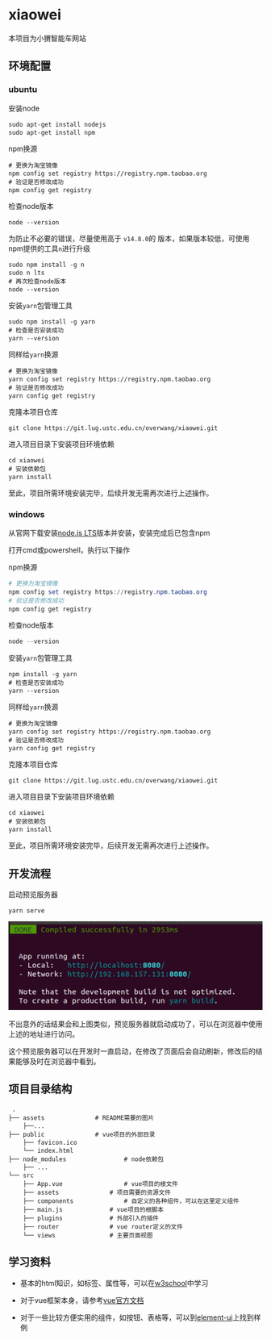 # xiaowei

本项目为小猬智能车网站

## 环境配置

### ubuntu

安装node

```shell
sudo apt-get install nodejs
sudo apt-get install npm
```

npm换源

```shell
# 更换为淘宝镜像
npm config set registry https://registry.npm.taobao.org
# 验证是否修改成功
npm config get registry
```

检查node版本

```shell
node --version
```

为防止不必要的错误，尽量使用高于 `v14.8.0`的 版本，如果版本较低，可使用npm提供的工具`n`进行升级

```shell
sudo npm install -g n
sudo n lts
# 再次检查node版本
node --version
```

安装`yarn`包管理工具

```shell
sudo npm install -g yarn
# 检查是否安装成功
yarn --version
```

同样给`yarn`换源

```shell
# 更换为淘宝镜像
yarn config set registry https://registry.npm.taobao.org
# 验证是否修改成功
yarn config get registry
```

克隆本项目仓库

```shell
git clone https://git.lug.ustc.edu.cn/overwang/xiaowei.git
```

进入项目目录下安装项目环境依赖

```shell
cd xiaowei
# 安装依赖包
yarn install
```

至此，项目所需环境安装完毕，后续开发无需再次进行上述操作。

### windows

从官网下载安装[node.js LTS](https://nodejs.org/en/download/)版本并安装，安装完成后已包含npm

打开cmd或powershell，执行以下操作

npm换源

```powershell
# 更换为淘宝镜像
npm config set registry https://registry.npm.taobao.org
# 验证是否修改成功
npm config get registry
```

检查node版本

```powershell
node --version
```

安装`yarn`包管理工具

```shell
npm install -g yarn
# 检查是否安装成功
yarn --version
```

同样给`yarn`换源

```shell
# 更换为淘宝镜像
yarn config set registry https://registry.npm.taobao.org
# 验证是否修改成功
yarn config get registry
```

克隆本项目仓库

```shell
git clone https://git.lug.ustc.edu.cn/overwang/xiaowei.git
```

进入项目目录下安装项目环境依赖

```shell
cd xiaowei
# 安装依赖包
yarn install
```

至此，项目所需环境安装完毕，后续开发无需再次进行上述操作。

## 开发流程

启动预览服务器

```shell
yarn serve
```

![image-20201124010442214](./assets/image-20201124010442214.png)

不出意外的话结果会和上图类似，预览服务器就启动成功了，可以在浏览器中使用上述的地址进行访问。

这个预览服务器可以在开发时一直启动，在修改了页面后会自动刷新，修改后的结果能够及时在浏览器中看到。

## 项目目录结构

```shell
 .
├── assets				# README需要的图片
    ├──...
├── public				# vue项目的外部目录
    ├── favicon.ico
    └── index.html
├── node_modules				# node依赖包
    ├── ...
└── src
    ├── App.vue					# vue项目的根文件
    ├── assets				# 项目需要的资源文件
    ├── components				# 自定义的各种组件，可以在这里定义组件
    ├── main.js				# vue项目的根脚本
    ├── plugins				# 外部引入的插件
    ├── router				# vue router定义的文件
    └── views				# 主要页面视图

```



## 学习资料

+ 基本的html知识，如标签、属性等，可以在[w3school](https://www.w3school.com.cn/html/index.asp)中学习

+ 对于vue框架本身，请参考[vue官方文档](https://cn.vuejs.org/v2/guide/)

+ 对于一些比较方便实用的组件，如按钮、表格等，可以到[element-ui](https://element.eleme.cn/2.14/#/zh-CN/component/installation)上找到样例